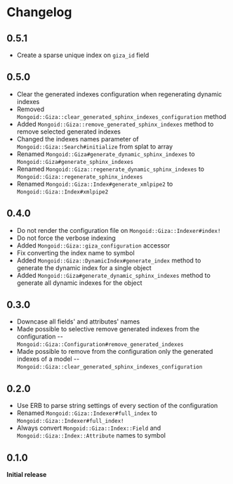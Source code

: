 # Changelog

## 0.5.1

* Create a sparse unique index on `giza_id` field

## 0.5.0

* Clear the generated indexes configuration when regenerating dynamic indexes
* Removed `Mongoid::Giza::clear_generated_sphinx_indexes_configuration` method
* Added `Mongoid::Giza::remove_generated_sphinx_indexes` method to remove selected generated indexes
* Changed the indexes names parameter of `Mongoid::Giza::Search#initialize` from splat to array
* Renamed `Mongoid::Giza#generate_dynamic_sphinx_indexes` to `Mongoid::Giza#generate_sphinx_indexes`
* Renamed `Mongoid::Giza::regenerate_dynamic_sphinx_indexes` to `Mongoid::Giza::regenerate_sphinx_indexes`
* Renamed `Mongoid::Giza::Index#generate_xmlpipe2` to `Mongoid::Giza::Index#xmlpipe2`

## 0.4.0

* Do not render the configuration file on `Mongoid::Giza::Indexer#index!`
* Do not force the verbose indexing
* Added `Mongoid::Giza::giza_configuration` accessor
* Fix converting the index name to symbol
* Added `Mongoid::Giza::DynamicIndex#generate_index` method to generate the dynamic index for a single object
* Added `Mongoid::Giza#generate_dynamic_sphinx_indexes` method to generate all dynamic indexes for the object

## 0.3.0

* Downcase all fields' and attributes' names
* Made possible to selective remove generated indexes from the configuration -- `Mongoid::Giza::Configuration#remove_generated_indexes`
* Made possible to remove from the configuration only the generated indexes of a model -- `Mongoid::Giza::clear_generated_sphinx_indexes_configuration`

## 0.2.0

* Use ERB to parse string settings of every section of the configuration
* Renamed `Mongoid::Giza::Indexer#full_index` to `Mongoid::Giza::Indexer#full_index!`
* Always convert `Mongoid::Giza::Index::Field` and `Mongoid::Giza::Index::Attribute` names to symbol

## 0.1.0

**Initial release**
